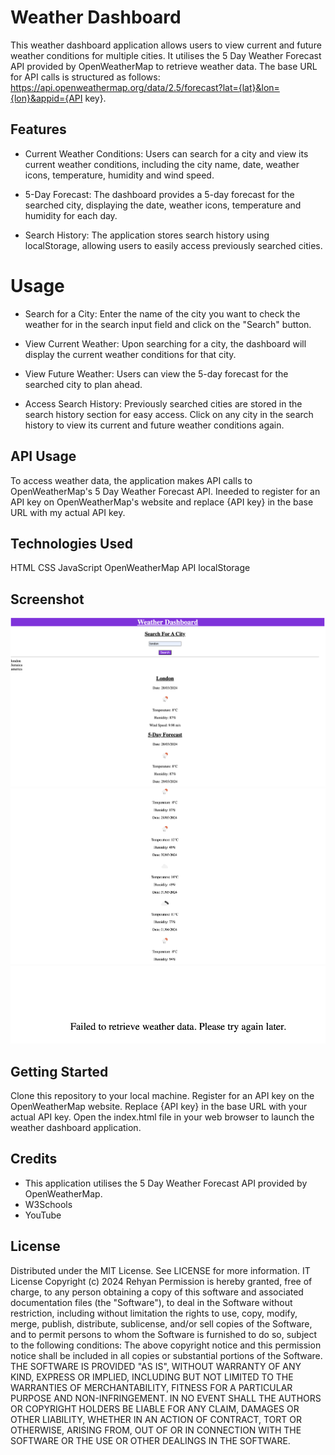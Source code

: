 # Weather Dashboard

This weather dashboard application allows users to view current and future weather conditions for multiple cities. It utilises the 5 Day Weather Forecast API provided by OpenWeatherMap to retrieve weather data. The base URL for API calls is structured as follows: https://api.openweathermap.org/data/2.5/forecast?lat={lat}&lon={lon}&appid={API key}.

## Features

* Current Weather Conditions: Users can search for a city and view its current weather conditions, including the city name, date, weather icons, temperature, humidity and wind speed.

* 5-Day Forecast: The dashboard provides a 5-day forecast for the searched city, displaying the date, weather icons, temperature and humidity for each day.

* Search History: The application stores search history using localStorage, allowing users to easily access previously searched cities.

# Usage

* Search for a City: Enter the name of the city you want to check the weather for in the search input field and click on the "Search" button.

* View Current Weather: Upon searching for a city, the dashboard will display the current weather conditions for that city.

* View Future Weather: Users can view the 5-day forecast for the searched city to plan ahead.

* Access Search History: Previously searched cities are stored in the search history section for easy access. Click on any city in the search history to view its current and future weather conditions again.

## API Usage

To access weather data, the application makes API calls to OpenWeatherMap's 5 Day Weather Forecast API. Ineeded to register for an API key on OpenWeatherMap's website and replace {API key} in the base URL with my actual API key.

## Technologies Used

HTML
CSS
JavaScript
OpenWeatherMap API
localStorage

## Screenshot

![View of completed application showing todays forecast and City search hisstory](<assets/images/displaying histoy and forecast.png>)
![Displaying 5 day weather forecast data](<assets/images/5 day forecast.png>)
![Error message displayed when data could not be gathered](<assets/images/error message.png>)


## Getting Started

Clone this repository to your local machine.
Register for an API key on the OpenWeatherMap website.
Replace {API key} in the base URL with your actual API key.
Open the index.html file in your web browser to launch the weather dashboard application.

## Credits

* This application utilises the 5 Day Weather Forecast API provided by OpenWeatherMap.
* W3Schools
* YouTube

## License

Distributed under the MIT License. See LICENSE for more information. IT License Copyright (c) 2024 Rehyan Permission is hereby granted, free of charge, to any person obtaining a copy of this software and associated documentation files (the "Software"), to deal in the Software without restriction, including without limitation the rights to use, copy, modify, merge, publish, distribute, sublicense, and/or sell copies of the Software, and to permit persons to whom the Software is furnished to do so, subject to the following conditions: The above copyright notice and this permission notice shall be included in all copies or substantial portions of the Software. THE SOFTWARE IS PROVIDED "AS IS", WITHOUT WARRANTY OF ANY KIND, EXPRESS OR IMPLIED, INCLUDING BUT NOT LIMITED TO THE WARRANTIES OF MERCHANTABILITY, FITNESS FOR A PARTICULAR PURPOSE AND NON-INFRINGEMENT. IN NO EVENT SHALL THE AUTHORS OR COPYRIGHT HOLDERS BE LIABLE FOR ANY CLAIM, DAMAGES OR OTHER LIABILITY, WHETHER IN AN ACTION OF CONTRACT, TORT OR OTHERWISE, ARISING FROM, OUT OF OR IN CONNECTION WITH THE SOFTWARE OR THE USE OR OTHER DEALINGS IN THE SOFTWARE.